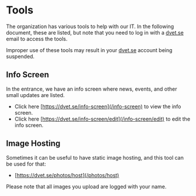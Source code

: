 # Tools
The organization has various tools to help with our IT.
In the following document, these are listed, but note that you need to log in with a [dvet.se](https://dvet.se) email
to access the tools.

Improper use of these tools may result in your [dvet.se](https://dvet.se) account being suspended.

## Info Screen
In the entrance, we have an info screen where news, events, and other small updates are listed.
* Click here [https://dvet.se/info-screen](/info-screen) to view the info screen.
* Click here [https://dvet.se/info-screen/edit](/info-screen/edit) to edit the info screen.

## Image Hosting
Sometimes it can be useful to have static image hosting, and this tool can be used for that:
* [https://dvet.se/photos/host](/photos/host)

Please note that all images you upload are logged with your name.
